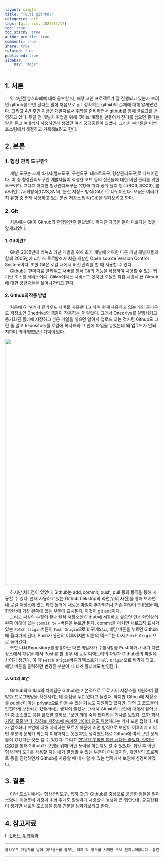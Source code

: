 ```yaml
---
layout: single
title: "[Git] git이란?"
categories: git
tags: [git, scm, 2022/03/17]
toc: true
toc_sticky: true
author_profile: true
comments: true
share: true
related: true
published: true
sidebar: 
    nav: "docs"
---
```


## 1. 서론  

&nbsp;&nbsp;&nbsp;&nbsp;약 4년전 암호화폐에 대해 공부할 때, 해당 코인 프로젝트가 잘 진행되고 있는지 보려면 github를 보면 된다는 말에 처음으로 git, 정확히는 github의 존재에 대해 알게됐었다. 그리고 4년 후인 지금은 개발자로서 취업을 준비하면서 github를 통해 블로그를 운영하고 있다. 두달 전 개발자 취업을 위해 깃허브 계정을 만들어서 잔디를 심으면 좋다는 말을 듣고 여태까지 사용하면서 생겼던 여러 궁금증들이 있었다. 그러한 부분들을 이번 포스팅에서 해결하고 기록해보려고 한다.

## 2. 본론  

### 1. 형상 관리 도구란?  

&nbsp;&nbsp;&nbsp;&nbsp;개발 도구는 크게 4가지(빌드도구, 구현도구, 테스트도구, 형상관리도구)로 나뉘어진다. 이 중 형상관리도구란 개발자들이 작성한 코드 등의 산출물에 대한 버전 관리를 위한 도구이다. 그리고 이러한 형상관리도구는 유형에 따라 공유 폴더 방식(RCS, SCCS), 클라이언트/서버방식(CVS,SVN), 분산 저장소 방식(Git)으로 나뉘어진다. 오늘은 여러가지 유형 중 현재 사용하고 있는 분산 저장소 방식(Git)을 알아보려고 한다.

### 2. Git  

&nbsp;&nbsp;&nbsp;&nbsp;처음에는 Git이 Github의 줄임말인줄 알았었다. 하지만 지금은 둘이 다르다는 것을 알게되었다.

#### 1. Git이란?  

&nbsp;&nbsp;&nbsp;&nbsp;Git은 2005년에 리눅스 커널 개발을 위해 초기 개발에 기여한 다른 커널 개발자들과 함께 2005년에 리누스 토르발스가 처음 개발한 Open source Version Control System이다. 또한 Git은 로컬 내에서 버전 관리를 할 때 사용할 수 있다.  
&nbsp;&nbsp;&nbsp;&nbsp;Github는 한마디로 클라우드 서버를 통해 Git의 기능을 확장하여 사용할 수 있는 웹 기반 호스팅 서비스이다. Gitlab이라는 서비스도 있지만 오늘은 직접 사용해 본 Github에 대한 궁금증들을 풀어나가려고 한다.

#### 2. Github의 작동 방법  

&nbsp;&nbsp;&nbsp;&nbsp;처음에 Github가 클라우드 서버를 사용한다고 하여 현재 사용하고 있는 개인 클라우드 저장소인 Onedrive와 똑같이 작동하는 줄 알았다. 그래서 Onedrive를 실행시키고 동기화된 폴더에 저장하고 싶은 파일을 넣으면 알아서 업로드 되는 것처럼 Github도 그런 줄 알고 Repository를 로컬에 복사해와 그 안에 파일을 넣었는데 왜 업로드가 안되지하며 의아해했었던 기억이 있다.  

<img src="https://user-images.githubusercontent.com/97603503/158714573-dc78caea-7ef8-47de-a7ee-19e446a5141c.png" width=800>  

&nbsp;&nbsp;&nbsp;&nbsp;하지만 차이점이 있었다. Github는 add, commit, push, pull 등의 동작을 통해 사용할 수 있다. 현재 사용하고 있는 Github Dekstop의 화면(위의 사진)을 통해 보자면 내 로컬 저장소에 있는 타겟 폴더에 새로운 파일이 추가되거나 기존 파일이 변경됐을 때, 화면상에 가장 왼쪽에 있는 부분에 표시된다. 이것이 git add이다.  
&nbsp;&nbsp;&nbsp;&nbsp;그리고 파일의 수정이 끝나 원격 저장소인 Github에 저장하고 싶으면 먼저 화면상의 왼쪽 아래에 있는 ```commit to ~```버튼을 누르면 된다. commit을 마치면 새로고침 표시가 있는 ```Fetch Origin```버튼이 ```Push Origin```으로 바뀌게되고, 해당 버튼을 누르면 Github에 올라가게 된다. Push가 완전히 이루어지면 버튼의 텍스트는 다시 ```Fetch Origin```으로 돌아간다.  
&nbsp;&nbsp;&nbsp;&nbsp;또한 나와 Repository를 공유하는 다른 개발자가 수정사항을 Push하거나 내가 다른 장소에서 개발을 해서 Push를 할 경우 내 로컬 디렉토리의 파일과 Github상의 파일에 차이가 생긴다. 이 때 ```Fetch Origin```버튼의 텍스트가 ```Pull Origin```으로 바뀌게 되고, 해당 버튼을 클릭하면 변경된 부분이 내 타겟 폴더에도 반영된다.      

#### 3. Git의 보안  

&nbsp;&nbsp;&nbsp;&nbsp;Github와 Gitlab의 차이점은 Github는 기본적으로 무료 서버 저장소를 지원하여 활발한 프로그래밍을 확산시키는데 중점을 두고 있다고 들었다. 하지만 Github에 저장소를 public이 아닌 private으로 만들 수 있는 기능도 지원하고 있지만, 과연 그 코드들이 안전하게 보관되고 있을까라는 생각이 들었다. 그래서 Github의 보안에 대해서 찾아보던 중 [소스코드 공유 플랫폼 깃허브, '보안'최대 숙제 됐다](https://zdnet.co.kr/view/?no=20210528171253)라는 기사를 보았다. 또한 [회사 기밀 '줄줄'샌다. 깃허브 저장소에 숨겨진 데이터 유출 위험](https://www.ciokorea.com/news/210034)이라는 기사 또한 접했다. 내가 암호화나 보안에 대해 자세히는 모르기 때문에 어떤 방식으로 보안이 이루어지고 어떤 부분이 문제가 되는지 이해하지는 못했지만, 생각했던대로 Github에 여러 보안 문제들이 있었다는 것은 알 수 있었다. 그리고 [한'보안'우물만 파던 시대는 끝났다. 깃허브CSO](https://www.ciokorea.com/news/214479)를 통해 Github가 보안을 위해 어떤 노력을 하는지도 알 수 있었다. 취업 후 어떤 형상관리 도구를 사용할 지는 내가 결정할 수 있는 부분이 아니겠지만, 개인적인 프로젝트 등을 진행하면서 Github를 사용할 때 내가 할 수 있는 범위에서 보안에 신경써야겠다.  

## 3. 결론  

&nbsp;&nbsp;&nbsp;&nbsp;이번 포스팅에서는 형상관리도구, 특히 Git과 Github를 중심으로 궁금한 점들을 알아보았다. 취업준비 과정과 취업 후에도 활발하게 사용할 가능성이 큰 앱인만큼, 궁금한점이 생기면 새로운 포스팅을 통해 견문을 넓혀가보려고 한다. 

## 4. 참고자료  

Ⅰ. [깃허브-위키백과](https://ko.wikipedia.org/wiki/%EA%B9%83%ED%97%88%EB%B8%8C)  

---

```bash
클라우드 개발자를 넘어 데브옵스를 꿈꾸는 이제 막 공부를 시작한 초보 엔지니어입니다. 틀린 점이 있으면 친절하게 댓글 부탁드립니다. :)
```

---